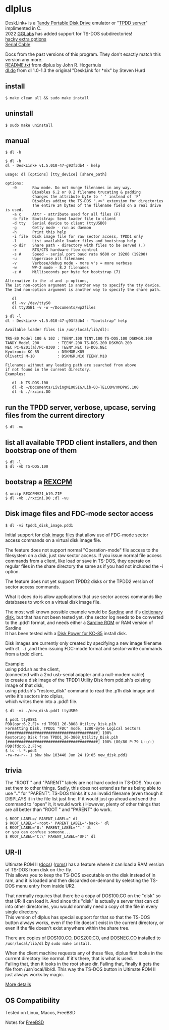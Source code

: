 # dlplus
DeskLink+ is a [Tandy Portable Disk Drive](http://tandy.wiki/TPDD) emulator or "[TPDD server](http://tandy.wiki/TPDD_server)" implimented in C.  
2022 [GGLabs](https://gglabs.us/) has added support for TS-DOS subdirectories!  
[hacky extra options](ref/advanced_options.txt)  
[Serial Cable](http://tandy.wiki/Model_T_Serial_Cable)

Docs from the past versions of this program. They don't exactly match this version any more.  
[README.txt](README.txt) from dlplus by John R. Hogerhuis  
[dl.do](dl.do) from dl 1.0-1.3 the original "DeskLink for \*nix" by Steven Hurd
<!-- [Original source](http://bitchin100.com/files/linux/dlplus.zip) -->

## install
```
$ make clean all && sudo make install
```

## uninstall
```
$ sudo make uninstall
```

## manual
```
$ dl -h
```

```
$ dl -h
dl - DeskLink+ v1.5.010-47-g93f3db4 - help

usage: dl [options] [tty_device] [share_path]

options:
   -0       Raw mode. Do not munge filenames in any way.
            Disables 6.2 or 8.2 filename trucating & padding
            Changes the attribute byte to ' ' instead of 'F'
            Disables adding the TS-DOS ".<>" extension for directories
            The entire 24 bytes of the filename field on a real drive is used.
   -a c     Attr - attribute used for all files (F)
   -b file  Bootstrap: Send loader file to client
   -d tty   Serial device to client (ttyUSB0)
   -g       Getty mode - run as daemon
   -h       Print this help
   -i file  Disk image file for raw sector access, TPDD1 only
   -l       List available loader files and bootstrap help
   -p dir   Share path - directory with files to be served (.)
   -r       RTS/CTS hardware flow control
   -s #     Speed - serial port baud rate 9600 or 19200 (19200)
   -u       Uppercase all filenames
   -v       Verbose/debug mode - more v's = more verbose
   -w       WP-2 mode - 8.2 filenames
   -z #     Milliseconds per byte for bootstrap (7)

Alternative to the -d and -p options,
The 1st non-option argument is another way to specify the tty device.
The 2nd non-option argument is another way to specify the share path.

   dl
   dl -vv /dev/ttyS0
   dl ttyUSB1 -v -w ~/Documents/wp2files

```
```
$ dl -l
dl - DeskLink+ v1.5.010-47-g93f3db4 - "bootstrap" help

Available loader files (in /usr/local/lib/dl):

TRS-80 Model 100 & 102 : TEENY.100 TINY.100 TS-DOS.100 DSKMGR.100
TANDY Model 200        : TEENY.200 TS-DOS.200 DSKMGR.200
NEC PC-8201(a)/PC-8300 : TEENY.NEC TS-DOS.NEC
Kyotronic KC-85        : DSKMGR.K85
Olivetti M-10          : DSKMGR.M10 TEENY.M10

Filenames without any leading path are searched from above
if not found in the current directory.
Examples:

   dl -b TS-DOS.100
   dl -b ~/Documents/LivingM100SIG/Lib-03-TELCOM/XMDPW5.100
   dl -b ./rxcini.DO

```

## run the TPDD server, verbose, upcase, serving files from the current directory
```
$ dl -vu
```

## list all available TPDD client installers, and then bootstrap one of them
```
$ dl -l
$ dl -vb TS-DOS.100
```

## bootstrap a [REXCPM](http://bitchin100.com/wiki/index.php?title=REXCPM)
```
$ unzip REXCPMV21_b19.ZIP
$ dl -vb ./rxcini.DO ;dl -vu
```

## Disk image files and FDC-mode sector access
```
$ dl -vi tpdd1_disk_image.pdd1
```
Initial support for [disk image files](ref/disk_image_files.txt) that allow use of FDC-mode sector access commands on a virtual disk image file.

The feature does not support normal "Operation-mode" file access to the filesystem on a disk, just raw sector access. If you issue normal file access commands from a client, like load or save in TS-DOS, they operate on regular files in the share directory the same as if you had not included the -i option.

The feature does not yet support TPDD2 disks or the TPDD2 version of sector access commands.

What it does do is allow applications that use sector access commands like databases to work on a virtual disk image file.  

The most well known possible example would be [Sardine](https://ftp.whtech.com/club100/doc/sardine.pdf) and it's [dictionary disk](http://www.club100.org/memfiles/index.php?&direction=0&order=&directory=Kurt%20McCullum/Sardine), but that has not been tested yet. (the sector log needs to be converted to the .pdd1 format, and needs either a [Sardine ROM](http://www.club100.org/memfiles/index.php?&direction=0&order=&directory=Kurt%20McCullum/SARDOS) or RAM version of Sardine   
It has been tested with a [Disk Power for KC-85](clients/disk_power/Disk_Power.txt) install disk.

Disk images are currently only created by specifying a new image filename with `dl -i` ,and then issuing FDC-mode format and sector-write commands from a tpdd client.

Example:  
 using pdd.sh as the client,  
 (connected with a 2nd usb-serial adapter and a null-modem cable)  
 to create a disk image of the TPDD1 Utility Disk from pdd.sh's existing image of that disk,  
 using pdd.sh's "restore_disk" command to read the .p1h disk image and write it's sectors into dlplus,  
 which writes them into a .pdd1 file.  
```
$ dl -vi ./new_disk.pdd1 ttyUSB0
```

```
$ pdd1 ttyUSB1
PDD(opr:6.2,F)> rd TPDD1_26-3808_Utility_Disk.p1h
Formatting Disk, TPDD1 "FDC" mode, 1280-Byte Logical Sectors
[########################################] 100%                                
Restoring Disk from TPDD1_26-3808_Utility_Disk.p1h
[########################################] 100% (80/80 P:79 L:-/-)
PDD(fdc:6.2,F)>q
$ ls -l *.pdd1
-rw-rw-r-- 1 bkw bkw 103440 Jun 24 19:05 new_disk.pdd1
```

## trivia
The "ROOT  " and "PARENT" labels are not hard coded in TS-DOS. You can set them to other things. Sadly, this does not extend as far as being able to use ".." for "PARENT". TS-DOS thinks it's an invalid filename (even though it DISPLAYS it in the file list just fine. If it would just go ahead and send the command to "open" it, it would work.) However, plenty of other things that are all better than "ROOT  " and "PARENT" do work.
```
$ ROOT_LABEL=/ PARENT_LABEL=^ dl
$ ROOT_LABEL='-root-' PARENT_LABEL='-back-' dl
$ ROOT_LABEL='0:' PARENT_LABEL='^:' dl
or you can confuse someone...  
$ ROOT_LABEL='C:\' PARENT_LABEL='UP:' dl
```
## UR-II
Ultimate ROM II ([docs](http://www.club100.org/library/libdoc.html)) ([roms](https://bitchin100.com/wiki/index.php?title=REXsharp#Option_ROM_Images_for_Download)) has a feature where it can load a RAM version of TS-DOS from disk on-the-fly.  
This allows you to keep the TS-DOS executable on the disk instead of in ram, and it is loaded and then discarded on-demand by selecting the TS-DOS menu entry from inside UR2.

That normally requires that there be a copy of DOS100.CO on the "disk" so that UR-II can load it. And since this "disk" is actually a server that can cd into other directories, you would normally need a copy of the file in every single directory.  
This version of dlplus has special support for that so that the TS-DOS button always works, even if the file doesn't exist in the current directory, or even if the file doesn't exist anywhere within the share tree.

There are copies of [DOS100.CO](clients/ts-dos/DOS100.CO), [DOS200.CO](clients/ts-dos/DOS200.CO), and [DOSNEC.CO](clients/ts-dos/DOSNEC.CO) installed to ```/usr/local/lib/dl``` by ```sudo make install```.

When the client machine requests any of these files, dlplus first looks in the current directory like normal. If it's there, that is what is used.  
Failing that, then it looks in the root share dir. Failing that, finally it gets the file from /usr/local/lib/dl. This way the TS-DOS button in Ultimate ROM II just always works by magic.

[More details](ref/ur2.txt)

## OS Compatibility
Tested on Linux, Macos, FreeBSD

Notes for [FreeBSD](ref/freebsd.txt)
